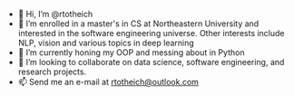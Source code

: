 - 👋 Hi, I’m @rtotheich
- 👀 I’m enrolled in a master's in CS at Northeastern University and interested in the software engineering universe. Other interests include NLP, vision and various topics in deep learning
- 🌱 I’m currently honing my OOP and messing about in Python
- 💞️ I’m looking to collaborate on data science, software engineering, and research projects.
- 📫 Send me an e-mail at rtotheich@outlook.com

<!---
rtotheich/rtotheich is a ✨ special ✨ repository because its `README.md` (this file) appears on your GitHub profile.
You can click the Preview link to take a look at your changes.
--->
